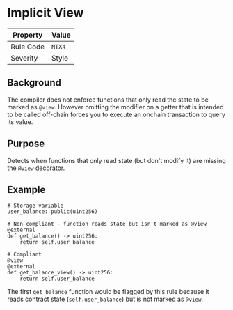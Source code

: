 # Implicit View

| Property | Value |
|----------|-------|
| Rule Code | `NTX4` |
| Severity | Style |

## Background

The compiler does not enforce functions that only read the state to be marked as `@view`. However omitting the modifier on a getter that is intended to be called off-chain forces you to execute an onchain transaction to query its value.

## Purpose

Detects when functions that only read state (but don't modify it) are missing the `@view` decorator.

## Example

```vyper
# Storage variable
user_balance: public(uint256)

# Non-compliant - function reads state but isn't marked as @view
@external
def get_balance() -> uint256:
    return self.user_balance

# Compliant
@view
@external
def get_balance_view() -> uint256:
    return self.user_balance
```

The first `get_balance` function would be flagged by this rule because it reads contract state (`self.user_balance`) but is not marked as `@view`.
